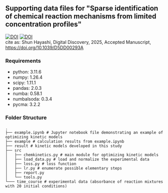 ## Supporting data files for "Sparse identification of chemical reaction mechanisms from limited concentration profiles"
[![DOI](https://img.shields.io/badge/DOI-10.1039%2FD5DD00293A-blue)](https://doi.org/10.1039/D5DD00293A)
[![DOI](https://zenodo.org/badge/DOI/10.5281/zenodo.15259062.svg)](https://doi.org/10.5281/zenodo.15259062)
<br>cite as:
Shun Hayashi, Digital Discovery, 2025, Accepted Manuscript, https://doi.org/10.1039/D5DD00293A

### Requirements
- python: 3.11.6
- numpy: 1.26.4
- scipy: 1.11.1
- pandas: 2.0.3
- numba: 0.58.1
- numbalsoda: 0.3.4
- pycma: 3.2.2

### Folder Structure
```
.
├── example.ipynb # Jupyter notebook file demonstrating an example of optimizing kinetic models
├── example # calculation results from example.ipynb
├── result # kinetic models developed in this study
├── src
│   ├── chemkinetics.py # main module for optimizing kinetic models
│   ├── load_data.py # load and normalize the experimental data
│   ├── loss.py # loss function
│   ├── lr.py # enumerate possible elementary steps
│   ├── report.py 
│   └── tools.py
└─── time_course # experimental data (absorbance of reaction mixtures with 20 initial conditions)
```
